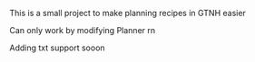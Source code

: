 This is a small project to make planning recipes in GTNH easier

Can only work by modifying Planner rn

Adding txt support sooon

